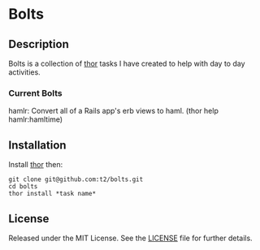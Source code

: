 Bolts
====

Description
-----------
Bolts is a collection of [thor](https://github.com/wycats/thor/wiki) tasks I have created to help with day to day activities.

### Current Bolts
hamlr: Convert all of a Rails app's erb views to haml. (thor help hamlr:hamltime)

Installation
------------
 Install [thor](https://github.com/wycats/thor) then:

	git clone git@github.com:t2/bolts.git
	cd bolts
	thor install *task name*

License
-------
Released under the MIT License.  See the [LICENSE][license] file for further details.

[license]: https://github.com/wycats/thor/blob/master/LICENSE.md